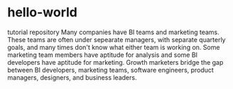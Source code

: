 # hello-world
tutorial repository
Many companies have BI teams and marketing teams.  These teams are often under sepearate managers, with separate quarterly goals, and many times don't know what either team is working on.  Some marketing team members have aptitude for analysis and some BI developers have aptitude for marketing.  Growth marketers bridge the gap between BI developers, marketing teams, software engineers, product managers, designers, and business leaders.
